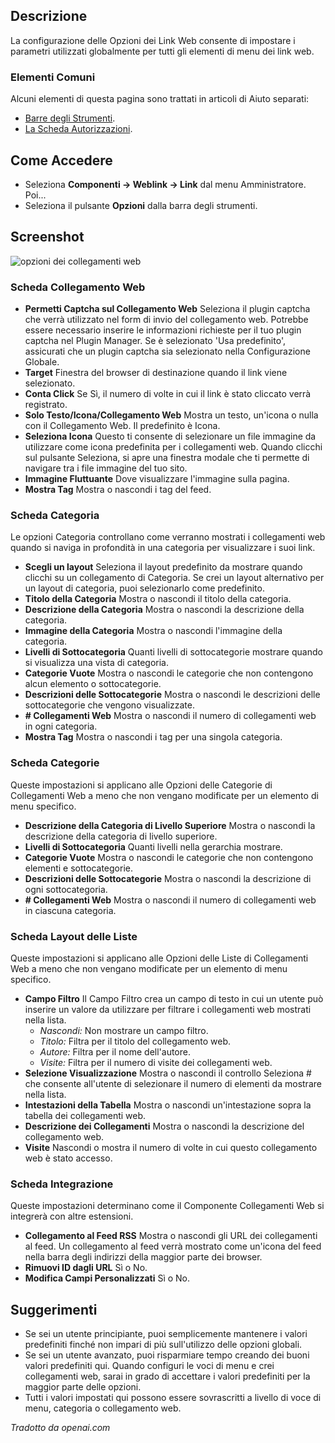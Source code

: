 <!-- Filename: Help4.x:Weblinks:_Options / Display title: Opzioni di Collegamenti Web -->

## Descrizione

La configurazione delle Opzioni dei Link Web consente di impostare i parametri utilizzati
globalmente per tutti gli elementi di menu dei link web.

### Elementi Comuni

Alcuni elementi di questa pagina sono trattati in articoli di Aiuto separati:

* [Barre degli Strumenti](jdocmanual?article=help/common-elements/toolbars).
* [La Scheda Autorizzazioni](jdocmanual?article=help/common-elements/edit-permissions).

## Come Accedere

- Seleziona **Componenti -> Weblink -> Link** dal menu Amministratore. Poi...
- Seleziona il pulsante **Opzioni** dalla barra degli strumenti.

## Screenshot

![opzioni dei collegamenti web](../../../it/images/weblinks/weblinks-options-web-link-tab.png)

### Scheda Collegamento Web

- **Permetti Captcha sul Collegamento Web** Seleziona il plugin captcha che verrà utilizzato nel form di invio del collegamento web. Potrebbe essere necessario inserire le informazioni richieste per il tuo plugin captcha nel Plugin Manager. Se è selezionato 'Usa predefinito', assicurati che un plugin captcha sia selezionato nella Configurazione Globale.
- **Target** Finestra del browser di destinazione quando il link viene selezionato.
- **Conta Click** Se Sì, il numero di volte in cui il link è stato cliccato verrà registrato.
- **Solo Testo/Icona/Collegamento Web** Mostra un testo, un'icona o nulla con il Collegamento Web. Il predefinito è Icona.
- **Seleziona Icona** Questo ti consente di selezionare un file immagine da utilizzare come icona predefinita per i collegamenti web. Quando clicchi sul pulsante Seleziona, si apre una finestra modale che ti permette di navigare tra i file immagine del tuo sito.
- **Immagine Fluttuante** Dove visualizzare l'immagine sulla pagina.
- **Mostra Tag** Mostra o nascondi i tag del feed.

### Scheda Categoria

Le opzioni Categoria controllano come verranno mostrati i collegamenti web quando si naviga in profondità in una categoria per visualizzare i suoi link.

- **Scegli un layout** Seleziona il layout predefinito da mostrare quando clicchi su un collegamento di Categoria. Se crei un layout alternativo per un layout di categoria, puoi selezionarlo come predefinito.
- **Titolo della Categoria** Mostra o nascondi il titolo della categoria.
- **Descrizione della Categoria** Mostra o nascondi la descrizione della categoria.
- **Immagine della Categoria** Mostra o nascondi l'immagine della categoria.
- **Livelli di Sottocategoria** Quanti livelli di sottocategorie mostrare quando si visualizza una vista di categoria.
- **Categorie Vuote** Mostra o nascondi le categorie che non contengono alcun elemento o sottocategorie.
- **Descrizioni delle Sottocategorie** Mostra o nascondi le descrizioni delle sottocategorie che vengono visualizzate.
- **\# Collegamenti Web** Mostra o nascondi il numero di collegamenti web in ogni categoria.
- **Mostra Tag** Mostra o nascondi i tag per una singola categoria.

### Scheda Categorie

Queste impostazioni si applicano alle Opzioni delle Categorie di Collegamenti Web a meno che non vengano modificate per un elemento di menu specifico.

- **Descrizione della Categoria di Livello Superiore** Mostra o nascondi la descrizione della categoria di livello superiore.
- **Livelli di Sottocategoria** Quanti livelli nella gerarchia mostrare.
- **Categorie Vuote** Mostra o nascondi le categorie che non contengono elementi e sottocategorie.
- **Descrizioni delle Sottocategorie** Mostra o nascondi la descrizione di ogni sottocategoria.
- **\# Collegamenti Web** Mostra o nascondi il numero di collegamenti web in ciascuna categoria.

### Scheda Layout delle Liste

Queste impostazioni si applicano alle Opzioni delle Liste di Collegamenti Web a meno che non vengano modificate per un elemento di menu specifico.

- **Campo Filtro** Il Campo Filtro crea un campo di testo in cui un utente può inserire un valore da utilizzare per filtrare i collegamenti web mostrati nella lista.
    - *Nascondi:* Non mostrare un campo filtro.
    - *Titolo:* Filtra per il titolo del collegamento web.
    - *Autore:* Filtra per il nome dell'autore.
    - *Visite:* Filtra per il numero di visite dei collegamenti web.
- **Selezione Visualizzazione** Mostra o nascondi il controllo Seleziona \# che consente all'utente di selezionare il numero di elementi da mostrare nella lista.
- **Intestazioni della Tabella** Mostra o nascondi un'intestazione sopra la tabella dei collegamenti web.
- **Descrizione dei Collegamenti** Mostra o nascondi la descrizione del collegamento web.
- **Visite** Nascondi o mostra il numero di volte in cui questo collegamento web è stato accesso.

### Scheda Integrazione

Queste impostazioni determinano come il Componente Collegamenti Web si integrerà con altre estensioni.

* **Collegamento al Feed RSS** Mostra o nascondi gli URL dei collegamenti al feed. Un collegamento al feed verrà mostrato come un'icona del feed nella barra degli indirizzi della maggior parte dei browser.
* **Rimuovi ID dagli URL** Sì o No.
* **Modifica Campi Personalizzati** Sì o No.

## Suggerimenti

- Se sei un utente principiante, puoi semplicemente mantenere i valori predefiniti
  finché non impari di più sull'utilizzo delle opzioni globali.
- Se sei un utente avanzato, puoi risparmiare tempo creando dei buoni
  valori predefiniti qui. Quando configuri le voci di menu e crei collegamenti web,
  sarai in grado di accettare i valori predefiniti per la maggior parte delle opzioni.
- Tutti i valori impostati qui possono essere sovrascritti a livello di voce di menu,
  categoria o collegamento web.

*Tradotto da openai.com*

